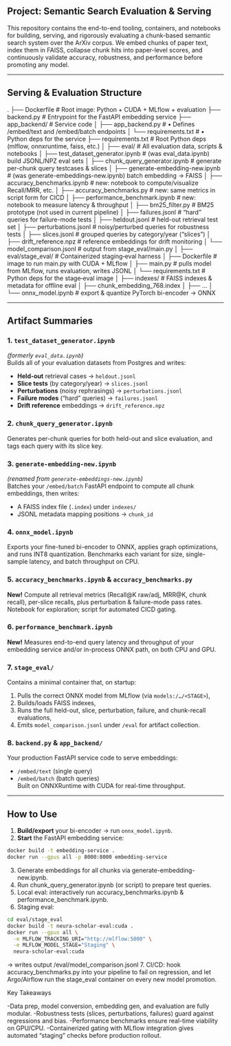 ## Project: Semantic Search Evaluation & Serving

This repository contains the end-to-end tooling, containers, and notebooks for building, serving, and rigorously evaluating a chunk-based semantic search system over the ArXiv corpus. We embed chunks of paper text, index them in FAISS, collapse chunk hits into paper-level scores, and continuously validate accuracy, robustness, and performance before promoting any model.

---

## Serving & Evaluation Structure

.
├── Dockerfile # Root image: Python + CUDA + MLflow + evaluation
├── backend.py # Entrypoint for the FastAPI embedding service
├── app_backend/ # Service code
│ ├── app_backend.py # • Defines /embed/text and /embed/batch endpoints
│ └── requirements.txt # • Python deps for the service
├── requirements.txt # Root Python deps (mlflow, onnxruntime, faiss, etc.)
│
├── eval/ # All evaluation data, scripts & notebooks
│ ├── test_dataset_generator.ipynb # (was eval_data.ipynb) build JSONL/NPZ eval sets
│ ├── chunk_query_generator.ipynb # generate per-chunk query testcases & slices
│ ├── generate-embedding-new.ipynb # (was generate-embeddings-new.ipynb) batch embedding → FAISS
│ ├── accuracy_benchmarks.ipynb # new: notebook to compute/visualize Recall/MRR, etc.
│ ├── accuracy_benchmarks.py # new: same metrics in script form for CICD
│ ├── performance_benchmark.ipynb # new: notebook to measure latency & throughput
│ ├── bm25_filter.py # BM25 prototype (not used in current pipeline)
│ ├── failures.jsonl # “hard” queries for failure-mode tests
│ ├── heldout.jsonl # held-out retrieval test set
│ ├── perturbations.jsonl # noisy/perturbed queries for robustness tests
│ ├── slices.jsonl # grouped queries by category/year (“slices”)
│ ├── drift_reference.npz # reference embeddings for drift monitoring
│ └── model_comparison.jsonl # output from stage_eval/main.py
│
├── eval/stage_eval/ # Containerized staging‐eval harness
│ ├── Dockerfile # image to run main.py with CUDA + MLflow
│ ├── main.py # pulls model from MLflow, runs evaluation, writes JSONL
│ └── requirements.txt # Python deps for the stage‐eval image
│
├── indexes/ # FAISS indexes & metadata for offline eval
│ ├── chunk_embedding_768.index
│ ├── ...
│
└── onnx_model.ipynb # export & quantize PyTorch bi-encoder → ONNX


---

## Artifact Summaries

### 1. `test_dataset_generator.ipynb`  
*(formerly `eval_data.ipynb`)*  
Builds all of your evaluation datasets from Postgres and writes:  
- **Held-out** retrieval cases → `heldout.jsonl`  
- **Slice tests** (by category/year) → `slices.jsonl`  
- **Perturbations** (noisy rephrasings) → `perturbations.jsonl`  
- **Failure modes** (“hard” queries) → `failures.jsonl`  
- **Drift reference** embeddings → `drift_reference.npz`  

### 2. `chunk_query_generator.ipynb`  
Generates per-chunk queries for both held-out and slice evaluation, and tags each query with its slice key.  

### 3. `generate-embedding-new.ipynb`  
*(renamed from `generate-embeddings-new.ipynb`)*  
Batches your `/embed/batch` FastAPI endpoint to compute all chunk embeddings, then writes:  
- A FAISS index file (`.index`) under `indexes/`  
- JSONL metadata mapping positions → `chunk_id`  

### 4. `onnx_model.ipynb`  
Exports your fine-tuned bi-encoder to ONNX, applies graph optimizations, and runs INT8 quantization. Benchmarks each variant for size, single-sample latency, and batch throughput on CPU.

### 5. `accuracy_benchmarks.ipynb` & `accuracy_benchmarks.py`  
**New!** Compute all retrieval metrics (Recall@K raw/adj, MRR@K, chunk recall), per-slice recalls, plus perturbation & failure-mode pass rates. Notebook for exploration; script for automated CICD gating.

### 6. `performance_benchmark.ipynb`  
**New!** Measures end-to-end query latency and throughput of your embedding service and/or in-process ONNX path, on both CPU and GPU.

### 7. `stage_eval/`  
Contains a minimal container that, on startup:  
1. Pulls the correct ONNX model from MLflow (via `models:/…/<STAGE>`),  
2. Builds/loads FAISS indexes,  
3. Runs the full held-out, slice, perturbation, failure, and chunk-recall evaluations,  
4. Emits `model_comparison.jsonl` under `/eval` for artifact collection.

### 8. `backend.py` & `app_backend/`  
Your production FastAPI service code to serve embeddings:  
- `/embed/text` (single query)  
- `/embed/batch` (batch queries)  
Built on ONNXRuntime with CUDA for real-time throughput.

---

## How to Use

1. **Build/export** your bi-encoder → run `onnx_model.ipynb`.  
2. **Start** the FastAPI embedding service:  
```bash
docker build -t embedding-service .
docker run --gpus all -p 8000:8000 embedding-service
```
3. Generate embeddings for all chunks via generate-embedding-new.ipynb.
4. Run chunk_query_generator.ipynb (or script) to prepare test queries.
5. Local eval: interactively run accuracy_benchmarks.ipynb & performance_benchmark.ipynb.
6. Staging eval:
```bash
cd eval/stage_eval
docker build -t neura-scholar-eval:cuda .
docker run --gpus all \
  -e MLFLOW_TRACKING_URI="http://mlflow:5000" \
  -e MLFLOW_MODEL_STAGE="Staging" \
  neura-scholar-eval:cuda
```
→ writes output /eval/model_comparison.jsonl
7. CI/CD: hook accuracy_benchmarks.py into your pipeline to fail on regression, and let Argo/Airflow run the stage_eval container on every new model promotion.

Key Takeaways

-Data prep, model conversion, embedding gen, and evaluation are fully modular.
-Robustness tests (slices, perturbations, failures) guard against regressions and bias.
-Performance benchmarks ensure real-time viability on GPU/CPU.
-Containerized gating with MLflow integration gives automated “staging” checks before production rollout.


